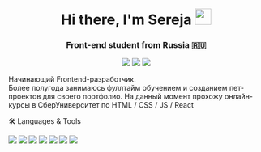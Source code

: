 ### <h1 align="center">Hi there, I'm Sereja <img src="https://github.com/blackcater/blackcater/raw/main/images/Hi.gif" height="32"/></h1>
<h3 align="center">Front-end student from Russia 🇷🇺</h3>


<div align = 'center'><a href = 'https://vk.com/brakkabarakabrk' target = '_blank'><img src="https://img.shields.io/badge/VK-blue?style=for-the-badge&logo=VK&logoColor=white"/></a>
<img src="https://img.shields.io/badge/serg5386@mail.ru-red?style=for-the-badge&logo=Mail.Ru&logoColor=white"/>
<a href = 'https://www.codewars.com/users/SerejaBrakish' target = '_blank'><img src="https://img.shields.io/badge/Codewars-black?style=for-the-badge&logo=Codewars&logoColor=white"/></a>
</div>


Начинающий Frontend-разработчик.<br>Более полугода занимаюсь фуллтайм обучением и созданием пет-проектов для своего портфолио. На данный момент прохожу онлайн-курсы в СберУниверситет по HTML / CSS / JS / React




🛠 Languages & Tools


<img src="https://img.shields.io/badge/HTML5-red?style=for-the-badge&logo=HTML5&logoColor=white"/> <img src="https://img.shields.io/badge/CSS3-pink?style=for-the-badge&logo=CSS3&logoColor=white"/> <img src="https://img.shields.io/badge/JavaScript-black?style=for-the-badge&logo=JavaScript&logoColor=white"/> <img src="https://img.shields.io/badge/React-blue?style=for-the-badge&logo=React&logoColor=red"/> <img src="https://img.shields.io/badge/Redux-blue?style=for-the-badge&logo=Redux&logoColor=white"/> <img src="https://img.shields.io/badge/Bootstrap-yellow?style=for-the-badge&logo=Bootstrap&logoColor=white"/> 
<img src="https://img.shields.io/badge/Git-red?style=for-the-badge&logo=Git&logoColor=white"/>
